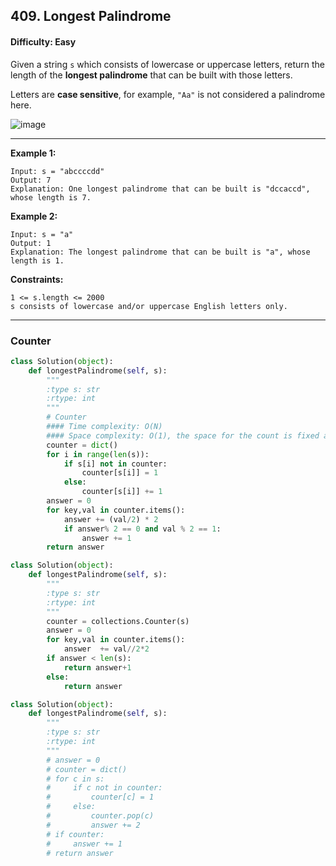 ## 409. Longest Palindrome

#### Difficulty: Easy

Given a string ```s``` which consists of lowercase or uppercase letters, return the length of the __longest palindrome__ that can be built with those letters.

Letters are __case sensitive__, for example, ```"Aa"``` is not considered a palindrome here.

![image](https://user-images.githubusercontent.com/35042430/205679475-696965d7-f7cc-4219-9256-22aac372404b.png)

---

__Example 1:__
```
Input: s = "abccccdd"
Output: 7
Explanation: One longest palindrome that can be built is "dccaccd", whose length is 7.
```

__Example 2:__
```
Input: s = "a"
Output: 1
Explanation: The longest palindrome that can be built is "a", whose length is 1.
```

__Constraints:__
```
1 <= s.length <= 2000
s consists of lowercase and/or uppercase English letters only.
```

---

### Counter

```Python
class Solution(object):
    def longestPalindrome(self, s):
        """
        :type s: str
        :rtype: int
        """
        # Counter 
        #### Time complexity: O(N)
        #### Space complexity: O(1), the space for the count is fixed as the number of alphabet is 26
        counter = dict()
        for i in range(len(s)):
            if s[i] not in counter:
                counter[s[i]] = 1
            else:
                counter[s[i]] += 1
        answer = 0
        for key,val in counter.items():
            answer += (val/2) * 2
            if answer% 2 == 0 and val % 2 == 1:
                answer += 1
        return answer
```

```Python
class Solution(object):
    def longestPalindrome(self, s):
        """
        :type s: str
        :rtype: int
        """
        counter = collections.Counter(s)
        answer = 0
        for key,val in counter.items():
            answer  += val//2*2
        if answer < len(s):
            return answer+1
        else:
            return answer
```

```Python
class Solution(object):
    def longestPalindrome(self, s):
        """
        :type s: str
        :rtype: int
        """
        # answer = 0
        # counter = dict()
        # for c in s:
        #     if c not in counter:
        #         counter[c] = 1
        #     else:
        #         counter.pop(c)
        #         answer += 2
        # if counter:
        #     answer += 1
        # return answer
```
